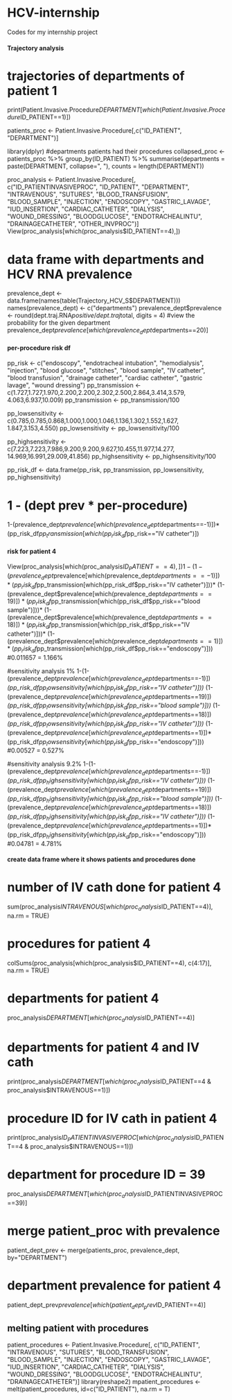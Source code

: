 # HCV-internship
Codes for my internship project

#### Trajectory analysis ####

# trajectories of departments of patient 1
print(Patient.Invasive.Procedure$DEPARTMENT[which(Patient.Invasive.Procedure$ID_PATIENT==1)])


patients_proc <- Patient.Invasive.Procedure[,c("ID_PATIENT", "DEPARTMENT")]

library(dplyr)
#departments patients had their procedures
collapsed_proc <- patients_proc %>% group_by(ID_PATIENT) %>%
  summarise(departments = paste(DEPARTMENT, collapse=", "), counts = length(DEPARTMENT))

proc_analysis <- Patient.Invasive.Procedure[, c("ID_PATIENTINVASIVEPROC", "ID_PATIENT", "DEPARTMENT", "INTRAVENOUS",
                                                "SUTURES", "BLOOD_TRANSFUSION", "BLOOD_SAMPLE", "INJECTION",
                                                "ENDOSCOPY", "GASTRIC_LAVAGE", "IUD_INSERTION", "CARDIAC_CATHETER",
                                                "DIALYSIS", "WOUND_DRESSING", "BLOODGLUCOSE", "ENDOTRACHEALINTU",
                                                "DRAINAGECATHETER", "OTHER_INVPROC")]
View(proc_analysis[which(proc_analysis$ID_PATIENT==4),])

# data frame with departments and HCV RNA prevalence
prevalence_dept <- data.frame(names(table(Trajectory_HCV_S$DEPARTMENT)))
names(prevalence_dept) <- c("departments")
prevalence_dept$prevalence <- round(dept.traj.RNA$positive/dept.traj$total, digits = 4)
#view the probability for the given department
prevalence_dept$prevalence[which(prevalence_dept$departments==20)]


#### per-procedure risk df ####
pp_risk <- c("endoscopy", "endotracheal intubation", "hemodialysis", "injection", "blood glucose",
             "stitches", "blood sample", "IV catheter", "blood transfusion", "drainage catheter",
             "cardiac catheter", "gastric lavage", "wound dressing")
pp_transmission <- c(1.727,1.727,1.970,2.200,2.200,2.302,2.500,2.864,3.414,3.579,
                     4.063,6.937,10.009)
pp_transmission <- pp_transmission/100

pp_lowsensitivity <- c(0.785,0.785,0.868,1.000,1.000,1.046,1.136,1.302,1.552,1.627,
                       1.847,3.153,4.550)
pp_lowsensitivity <- pp_lowsensitivity/100

pp_highsensitivity <- c(7.223,7.223,7.986,9.200,9.200,9.627,10.455,11.977,14.277,
                        14.969,16.991,29.009,41.856)
pp_highsensitivity <- pp_highsensitivity/100

pp_risk_df <- data.frame(pp_risk, pp_transmission, pp_lowsensitivity, pp_highsensitivity)

# 1 - (dept prev * per-procedure)
1-(prevalence_dept$prevalence[which(prevalence_dept$departments==-1)])*(pp_risk_df$pp_transmission[which(pp_risk_df$pp_risk=="IV catheter")])
#### risk for patient 4 ####
View(proc_analysis[which(proc_analysis$ID_PATIENT==4),])
1-(1-(prevalence_dept$prevalence[which(prevalence_dept$departments==-1)])*(pp_risk_df$pp_transmission[which(pp_risk_df$pp_risk=="IV catheter")]))*
  (1-(prevalence_dept$prevalence[which(prevalence_dept$departments==19)])*(pp_risk_df$pp_transmission[which(pp_risk_df$pp_risk=="blood sample")]))*
  (1-(prevalence_dept$prevalence[which(prevalence_dept$departments==18)])*(pp_risk_df$pp_transmission[which(pp_risk_df$pp_risk=="IV catheter")]))*
  (1-(prevalence_dept$prevalence[which(prevalence_dept$departments==1)])*(pp_risk_df$pp_transmission[which(pp_risk_df$pp_risk=="endoscopy")]))
#0.011657 = 1.166%

#sensitivity analysis 1%
1-(1-(prevalence_dept$prevalence[which(prevalence_dept$departments==-1)])*(pp_risk_df$pp_lowsensitivity[which(pp_risk_df$pp_risk=="IV catheter")]))*
  (1-(prevalence_dept$prevalence[which(prevalence_dept$departments==19)])*(pp_risk_df$pp_lowsensitivity[which(pp_risk_df$pp_risk=="blood sample")]))*
  (1-(prevalence_dept$prevalence[which(prevalence_dept$departments==18)])*(pp_risk_df$pp_lowsensitivity[which(pp_risk_df$pp_risk=="IV catheter")]))*
  (1-(prevalence_dept$prevalence[which(prevalence_dept$departments==1)])*(pp_risk_df$pp_lowsensitivity[which(pp_risk_df$pp_risk=="endoscopy")]))
#0.00527 = 0.527%

#sensitivity analysis 9.2%
1-(1-(prevalence_dept$prevalence[which(prevalence_dept$departments==-1)])*(pp_risk_df$pp_highsensitivity[which(pp_risk_df$pp_risk=="IV catheter")]))*
  (1-(prevalence_dept$prevalence[which(prevalence_dept$departments==19)])*(pp_risk_df$pp_highsensitivity[which(pp_risk_df$pp_risk=="blood sample")]))*
  (1-(prevalence_dept$prevalence[which(prevalence_dept$departments==18)])*(pp_risk_df$pp_highsensitivity[which(pp_risk_df$pp_risk=="IV catheter")]))*
  (1-(prevalence_dept$prevalence[which(prevalence_dept$departments==1)])*(pp_risk_df$pp_highsensitivity[which(pp_risk_df$pp_risk=="endoscopy")]))
#0.04781 = 4.781%


#### create data frame where it shows patients and procedures done ####

# number of IV cath done for patient 4
sum(proc_analysis$INTRAVENOUS[which(proc_analysis$ID_PATIENT==4)], na.rm = TRUE)

# procedures for patient 4
colSums(proc_analysis[which(proc_analysis$ID_PATIENT==4), c(4:17)], na.rm = TRUE)

# departments for patient 4 
proc_analysis$DEPARTMENT[which(proc_analysis$ID_PATIENT==4)]

# departments for patient 4 and IV cath
print(proc_analysis$DEPARTMENT[which(proc_analysis$ID_PATIENT==4 & proc_analysis$INTRAVENOUS==1)])

# procedure ID for IV cath in patient 4
print(proc_analysis$ID_PATIENTINVASIVEPROC[which(proc_analysis$ID_PATIENT==4 & proc_analysis$INTRAVENOUS==1)])

# department for procedure ID = 39
proc_analysis$DEPARTMENT[which(proc_analysis$ID_PATIENTINVASIVEPROC==39)]

# merge patient_proc with prevalence
patient_dept_prev <- merge(patients_proc, prevalence_dept, by="DEPARTMENT")

# department prevalence for patient 4
patient_dept_prev$prevalence[which(patient_dept_prev$ID_PATIENT==4)]

## melting patient with procedures
patient_procedures <- Patient.Invasive.Procedure[, c("ID_PATIENT", "INTRAVENOUS",
                                                "SUTURES", "BLOOD_TRANSFUSION", "BLOOD_SAMPLE", "INJECTION",
                                                "ENDOSCOPY", "GASTRIC_LAVAGE", "IUD_INSERTION", "CARDIAC_CATHETER",
                                                "DIALYSIS", "WOUND_DRESSING", "BLOODGLUCOSE", "ENDOTRACHEALINTU",
                                                "DRAINAGECATHETER")]
library(reshape2)
mpatient_procedures <- melt(patient_procedures, id=c("ID_PATIENT"), na.rm = T)
